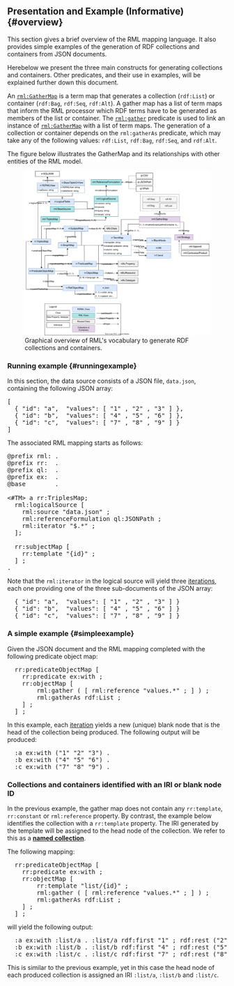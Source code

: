 ## Presentation and Example (Informative) {#overview}

This section gives a brief overview of the RML mapping language. 
It also provides simple examples of the generation of RDF collections and containers from JSON documents.

Herebelow we present the three main constructs for generating collections and containers. Other predicates, and their use in examples, will be explained further down this document.

An [`rml:GatherMap`](#rml-gathermap) is a term map that generates a collection (`rdf:List`) or container (`rdf:Bag`, `rdf:Seq`, `rdf:Alt`). 
A gather map has a list of term maps that inform the RML processor which RDF terms have to be generated as members of the list or container. 
The [`rml:gather`](#rml-gather) predicate is used to link an instance of [`rml:GatherMap`](#rml-gathermap) with a list of term maps. The generation of a collection or container depends on the `rml:gatherAs` predicate, which may take any of the following values: `rdf:List`, `rdf:Bag`, `rdf:Seq`,  and `rdf:Alt`.

The figure below illustrates the GatherMap and its relationships with other entities of the RML model.

<figure>
  <img src="./resources/images/overview.svg" alt="Graphical overview of RML's vocabulary to generate RDF collections and containers."/>
  <figcaption>Graphical overview of RML's vocabulary to generate RDF collections and containers.</figcaption>
</figure>


### Running example {#runningexample}

In this section, the data source consists of a JSON file, `data.json`, containing the following JSON array:

<pre class="ex-input">
[ 
  { "id": "a",  "values": [ "1" , "2" , "3" ] },
  { "id": "b",  "values": [ "4" , "5" , "6" ] },
  { "id": "c",  "values": [ "7" , "8" , "9" ] } 
]
</pre>

The associated RML mapping starts as follows:

<pre class="ex-mapping">
@prefix rml: <http://semweb.mmlab.be/ns/rml#>.
@prefix rr:  <http://www.w3.org/ns/r2rml#>.
@prefix ql:  <http://semweb.mmlab.be/ns/ql#>.
@prefix ex:  <http://example.com/ns>.
@base        <http://example.com/ns>.

<#TM> a rr:TriplesMap;
  rml:logicalSource [
    rml:source "data.json" ;
    rml:referenceFormulation ql:JSONPath ;
    rml:iterator "$.*" ;
  ];

  rr:subjectMap [
    rr:template "{id}" ;
  ] ;
.
</pre>

Note that the `rml:iterator` in the logical source will yield three [iterations](#iterations), each one providing one of the three sub-documents of the JSON array:
<pre class="ex-input">
  { "id": "a",  "values": [ "1" , "2" , "3" ] }
  { "id": "b",  "values": [ "4" , "5" , "6" ] }
  { "id": "c",  "values": [ "7" , "8" , "9" ] } 
</pre>


### A simple example {#simpleexample}

Given the JSON document and the RML mapping completed with the following predicate object map:

<pre class="ex-mapping">
  rr:predicateObjectMap [
    rr:predicate ex:with ;
    rr:objectMap [
        rml:gather ( [ rml:reference "values.*" ; ] ) ;
        rml:gatherAs rdf:List ;
    ] ;
  ] ;
</pre>

In this example, each [iteration](#iterations) yields a new (unique) blank node that is the head of the collection being produced.
The following output will be produced:

<pre class="ex-output">
  :a ex:with ("1" "2" "3") .
  :b ex:with ("4" "5" "6") .
  :c ex:with ("7" "8" "9") .
</pre>


### Collections and containers identified with an IRI or blank node ID

In the previous example, the gather map does not contain any `rr:template`, `rr:constant` or `rml:reference` property.
By contrast, the example below identifies the collection with a `rr:template` property. The IRI generated by the template will be assigned to the head node of the collection. We refer to this as a **[named collection](#named)**.

The following mapping:

<pre class="ex-mapping">
  rr:predicateObjectMap [
    rr:predicate ex:with ;
    rr:objectMap [
        rr:template "list/{id}" ;
        rml:gather ( [ rml:reference "values.*" ; ] ) ;
        rml:gatherAs rdf:List ;
    ] ;
  ] ;
</pre>

will yield the following output:

<pre class="ex-output">
  :a ex:with :list/a . :list/a rdf:first "1" ; rdf:rest ("2" "3") .
  :b ex:with :list/b . :list/b rdf:first "4" ; rdf:rest ("5" "6") .
  :c ex:with :list/c . :list/c rdf:first "7" ; rdf:rest ("8" "9") .
</pre>

This is similar to the previous example, yet in this case the head node of each produced collection is assigned an IRI `:list/a`, `:list/b` and `:list/c`.
